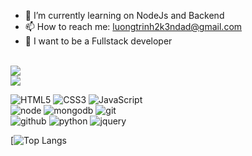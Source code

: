 - 🔭 I’m currently learning on NodeJs and Backend
- 📫 How to reach me: luongtrinh2k3ndad@gmail.com
- 💬 I want to be a Fullstack developer
<br>
<a href="https://www.instagram.com/1337dakl/"><img src="https://img.shields.io/badge/instagram%20@1337dakl-87C647?style=for-the-badge&logo=instagram&logoColor=white"/></a>
<br>
<a href="https://www.facebook.com/1337.DaKL.03"><img src="https://img.shields.io/badge/facebook%20@1337.DaKL.03-344E86?style=for-the-badge&logo=facebook&logoColor=white"/></a>
<br>


![HTML5](https://img.shields.io/badge/html%205-grey?style=for-the-badge&logo=html5&logoColor=white&labelColor=87C647)
![CSS3](https://img.shields.io/badge/css%203-grey?style=for-the-badge&logo=css3&logoColor=white&labelColor=87C647)
![JavaScript](https://img.shields.io/badge/-JavaScript-grey?style=for-the-badge&logo=javascript&logoColor=white&labelColor=87C647)
<br>
![node](https://img.shields.io/badge/-node-grey?style=for-the-badge&logo=node.js&logoColor=white&labelColor=87C647)
![mongodb](https://img.shields.io/badge/-mongodb-grey?style=for-the-badge&logo=mongodb&logoColor=white&labelColor=87C647)
![git](https://img.shields.io/badge/-git-grey?style=for-the-badge&logo=git&logoColor=white&labelColor=87C647)
<br>
![github](https://img.shields.io/badge/-github-grey?style=for-the-badge&logo=github&logoColor=white&labelColor=87C647)
![python](https://img.shields.io/badge/-python-grey?style=for-the-badge&logo=python&logoColor=white&labelColor=87C647)
![jquery](https://img.shields.io/badge/-jquery-grey?style=for-the-badge&logo=jquery&logoColor=white&labelColor=87C647)
<br>

[![Top Langs](https://github-readme-stats.vercel.app/api/top-langs/?username=1337DaKL&layout=donut&theme=radical&title_color=7C9AD0&text_color=87C647)


